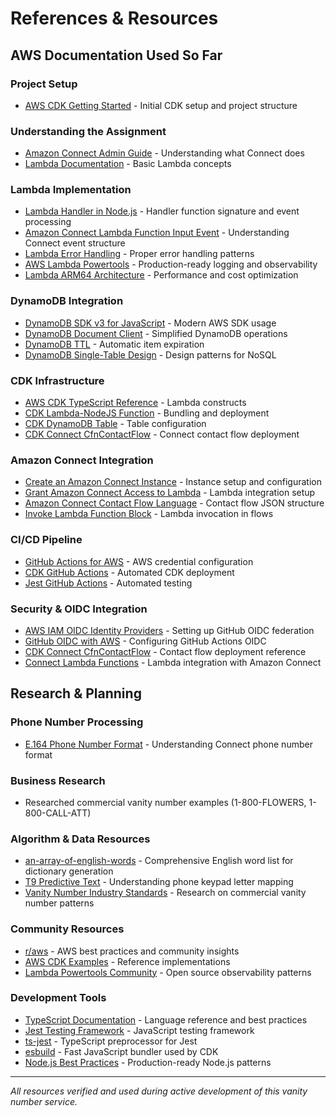 # References & Resources

## AWS Documentation Used So Far

### Project Setup
- [AWS CDK Getting Started](https://docs.aws.amazon.com/cdk/v2/guide/getting_started.html) - Initial CDK setup and project structure

### Understanding the Assignment
- [Amazon Connect Admin Guide](https://docs.aws.amazon.com/connect/latest/adminguide/what-is-amazon-connect.html) - Understanding what Connect does
- [Lambda Documentation](https://docs.aws.amazon.com/lambda/latest/dg/welcome.html) - Basic Lambda concepts

### Lambda Implementation
- [Lambda Handler in Node.js](https://docs.aws.amazon.com/lambda/latest/dg/nodejs-handler.html) - Handler function signature and event processing
- [Amazon Connect Lambda Function Input Event](https://docs.aws.amazon.com/connect/latest/adminguide/connect-lambda-functions.html#function-input) - Understanding Connect event structure
- [Lambda Error Handling](https://docs.aws.amazon.com/lambda/latest/dg/nodejs-exceptions.html) - Proper error handling patterns
- [AWS Lambda Powertools](https://docs.powertools.aws.dev/lambda/typescript/latest/) - Production-ready logging and observability
- [Lambda ARM64 Architecture](https://aws.amazon.com/blogs/aws/aws-lambda-functions-powered-by-aws-graviton2-processor-run-your-functions-on-arm-and-get-up-to-34-better-price-performance/) - Performance and cost optimization

### DynamoDB Integration
- [DynamoDB SDK v3 for JavaScript](https://docs.aws.amazon.com/AWSJavaScriptSDK/v3/latest/client/dynamodb/) - Modern AWS SDK usage
- [DynamoDB Document Client](https://docs.aws.amazon.com/AWSJavaScriptSDK/v3/latest/lib/lib-dynamodb/) - Simplified DynamoDB operations
- [DynamoDB TTL](https://docs.aws.amazon.com/amazondynamodb/latest/developerguide/TTL.html) - Automatic item expiration
- [DynamoDB Single-Table Design](https://www.alexdebrie.com/posts/dynamodb-single-table/) - Design patterns for NoSQL

### CDK Infrastructure
- [AWS CDK TypeScript Reference](https://docs.aws.amazon.com/cdk/api/v2/docs/aws-cdk-lib.aws_lambda-readme.html) - Lambda constructs
- [CDK Lambda-NodeJS Function](https://docs.aws.amazon.com/cdk/api/v2/docs/aws-cdk-lib.aws_lambda_nodejs-readme.html) - Bundling and deployment
- [CDK DynamoDB Table](https://docs.aws.amazon.com/cdk/api/v2/docs/aws-cdk-lib.aws_dynamodb-readme.html) - Table configuration
- [CDK Connect CfnContactFlow](https://docs.aws.amazon.com/cdk/api/v2/docs/aws-cdk-lib.aws_connect.CfnContactFlow.html) - Connect contact flow deployment

### Amazon Connect Integration
- [Create an Amazon Connect Instance](https://docs.aws.amazon.com/connect/latest/adminguide/amazon-connect-instances.html) - Instance setup and configuration
- [Grant Amazon Connect Access to Lambda](https://docs.aws.amazon.com/connect/latest/adminguide/connect-lambda-functions.html) - Lambda integration setup
- [Amazon Connect Contact Flow Language](https://docs.aws.amazon.com/connect/latest/adminguide/flow-language.html) - Contact flow JSON structure
- [Invoke Lambda Function Block](https://docs.aws.amazon.com/connect/latest/adminguide/invoke-lambda-function-block.html) - Lambda invocation in flows

### CI/CD Pipeline
- [GitHub Actions for AWS](https://github.com/aws-actions/configure-aws-credentials) - AWS credential configuration
- [CDK GitHub Actions](https://docs.aws.amazon.com/cdk/v2/guide/cli.html#cli-deploy) - Automated CDK deployment
- [Jest GitHub Actions](https://jestjs.io/docs/getting-started#using-github-actions) - Automated testing

### Security & OIDC Integration
- [AWS IAM OIDC Identity Providers](https://docs.aws.amazon.com/IAM/latest/UserGuide/id_roles_providers_create_oidc.html) - Setting up GitHub OIDC federation
- [GitHub OIDC with AWS](https://docs.github.com/en/actions/deployment/security-hardening-your-deployments/configuring-openid-connect-in-amazon-web-services) - Configuring GitHub Actions OIDC
- [CDK Connect CfnContactFlow](https://docs.aws.amazon.com/cdk/api/v2/docs/aws-cdk-lib.aws_connect.CfnContactFlow.html) - Contact flow deployment reference
- [Connect Lambda Functions](https://docs.aws.amazon.com/connect/latest/adminguide/connect-lambda-functions.html) - Lambda integration with Amazon Connect

## Research & Planning

### Phone Number Processing
- [E.164 Phone Number Format](https://docs.aws.amazon.com/connect/latest/adminguide/phone-number-requirements.html) - Understanding Connect phone number format

### Business Research
- Researched commercial vanity number examples (1-800-FLOWERS, 1-800-CALL-ATT)

### Algorithm & Data Resources
- [an-array-of-english-words](https://www.npmjs.com/package/an-array-of-english-words) - Comprehensive English word list for dictionary generation
- [T9 Predictive Text](https://en.wikipedia.org/wiki/T9_(predictive_text)) - Understanding phone keypad letter mapping
- [Vanity Number Industry Standards](https://en.wikipedia.org/wiki/Phoneword) - Research on commercial vanity number patterns

### Community Resources
- [r/aws](https://www.reddit.com/r/aws/) - AWS best practices and community insights
- [AWS CDK Examples](https://github.com/aws-samples/aws-cdk-examples) - Reference implementations
- [Lambda Powertools Community](https://github.com/aws-powertools/powertools-lambda-typescript) - Open source observability patterns

### Development Tools
- [TypeScript Documentation](https://www.typescriptlang.org/docs/) - Language reference and best practices
- [Jest Testing Framework](https://jestjs.io/docs/getting-started) - JavaScript testing framework
- [ts-jest](https://kulshekhar.github.io/ts-jest/) - TypeScript preprocessor for Jest
- [esbuild](https://esbuild.github.io/) - Fast JavaScript bundler used by CDK
- [Node.js Best Practices](https://github.com/goldbergyoni/nodebestpractices) - Production-ready Node.js patterns

---

*All resources verified and used during active development of this vanity number service.*
